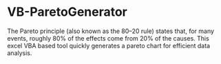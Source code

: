 VB-ParetoGenerator
==================

The Pareto principle (also known as the 80–20 rule) states that, for many events, roughly 80% of the effects come from 20% of the causes. 
This excel VBA based tool quickly generates a pareto chart for efficient data analysis.
